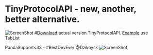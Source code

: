 # TinyProtocolAPI - new, another, better alternative.
![ScreenShot](http://i.imgur.com/Wr2ROvn.png)
#[Download](https://www.dropbox.com/s/b73onhy0b4e62if/TinyProtocolAPi.jar?dl=0) actual version TinyProtocolAPI. [Example](https://github.com/Zahusek/TinyProtocolAPI/blob/master/example/tab/Main.java) use TabList

PandaSupport<33 - #BestDevEver @Dzikoysk
![ScreenShot](http://i.imgur.com/dMwciEm.jpg)
